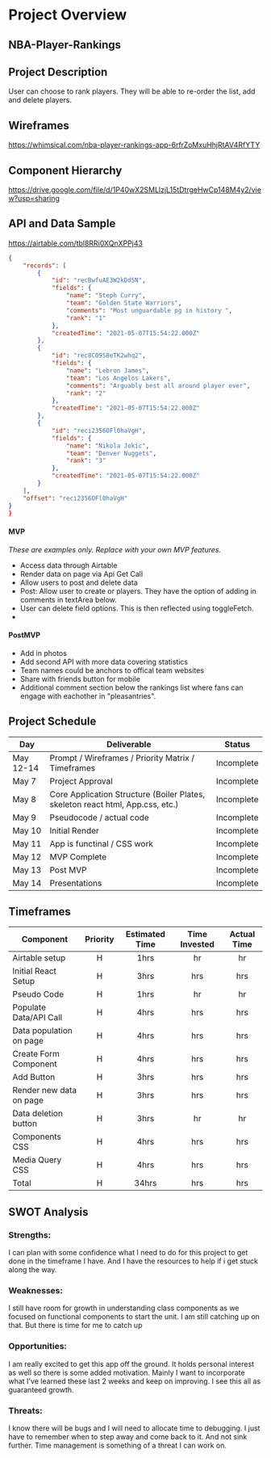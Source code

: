 # Project Overview

## NBA-Player-Rankings

## Project Description

User can choose to rank players. They will be able to re-order the list, add and delete players.

## Wireframes

https://whimsical.com/nba-player-rankings-app-6rfrZoMxuHhjRtAV4RfYTY

## Component Hierarchy

https://drive.google.com/file/d/1P40wX2SMLlzjL15tDtrgeHwCp148M4y2/view?usp=sharing

## API and Data Sample

https://airtable.com/tbl8RRi0XQnXPPj43

```json
{
    "records": [
        {
            "id": "recBwfuAE3W2kDd5N",
            "fields": {
                "name": "Steph Curry",
                "team": "Golden State Warriors",
                "comments": "Most unguardable pg in history ",
                "rank": "1"
            },
            "createdTime": "2021-05-07T15:54:22.000Z"
        },
        {
            "id": "rec8C09S8eTK2whq2",
            "fields": {
                "name": "Lebron James",
                "team": "Los Angelos Lakers",
                "comments": "Arguably best all around player ever",
                "rank": "2"
            },
            "createdTime": "2021-05-07T15:54:22.000Z"
        },
        {
            "id": "reci2356OFl0haVgH",
            "fields": {
                "name": "Nikola Jokic",
                "team": "Denver Nuggets",
                "rank": "3"
            },
            "createdTime": "2021-05-07T15:54:22.000Z"
        }
    ],
    "offset": "reci2356OFl0haVgH"
}
}
```



#### MVP 
*These are examples only. Replace with your own MVP features.*

- Access data through Airtable 
- Render data on page via Api Get Call 
- Allow users to post and delete data
- Post: Allow user to create or players. They have the option of adding in comments in textArea below.
- User can delete field options. This is then reflected using toggleFetch.
- 

#### PostMVP  

- Add in photos
- Add second API with more data covering statistics
- Team names could be anchors to offical team websites
- Share with friends button for mobile
- Additional comment section below the rankings list where fans can engage with eachother in "pleasantries".

## Project Schedule


|  Day | Deliverable | Status
|---|---| ---|
|May 12-14| Prompt / Wireframes / Priority Matrix / Timeframes | Incomplete
|May 7| Project Approval | Incomplete
|May 8| Core Application Structure (Boiler Plates, skeleton react html, App.css, etc.) | Incomplete
|May 9| Pseudocode / actual code | Incomplete
|May 10| Initial Render  | Incomplete
|May 11| App is functinal / CSS work | Incomplete
|May 12| MVP Complete | Incomplete
|May 13| Post MVP | Incomplete
|May 14| Presentations | Incomplete

## Timeframes


| Component                 | Priority | Estimated Time | Time Invested | Actual Time |
| ------------------------- | :------: | :------------: | :-----------: | :---------: |
| Airtable setup            |    H     |     1hrs       |      hr      |     hr     |
| Initial React Setup      |    H     |      3hrs      |     hrs      |    hrs     |
| Pseudo Code            |    H     |     1hrs       |      hr      |     hr     |
| Populate Data/API Call      |    H     |      4hrs      |     hrs      |    hrs     |
| Data population on page      |    H     |      4hrs      |     hrs      |    hrs     |
| Create Form Component       |    H     |      4hrs      |     hrs      |    hrs     |
| Add Button |    H     |      3hrs      |     hrs      |    hrs     |
| Render new data on page |    H     |      3hrs      |     hrs      |    hrs     |
| Data deletion button        |    H     |      3hrs      |      hr      |     hr     |
| Components CSS         |    H     |      4hrs      |     hrs      |    hrs     |
| Media Query CSS        |    H     |      4hrs      |     hrs      |    hrs     |
| Total                     |    H     |      34hrs     |     hrs      |    hrs    |

## SWOT Analysis

### Strengths:
I can plan with some confidence what I need to do for this project to get done in the timeframe I have. And I have the resources to help if i get stuck along the way.
### Weaknesses:
I still have room for growth in understanding class components as we focused on functional components to start the unit. I am still catching up on that. But there is time for me to catch up
### Opportunities:
I am really excited to get this app off the ground. It holds personal interest as well so there is some added motivation. Mainly I want to incorporate what I've learned these last 2 weeks and keep on improving. I see this all as guaranteed growth.
### Threats:
I know there will be bugs and I will need to allocate time to debugging. I just have to remember when to step away and come back to it. And not sink further. Time management is something of a threat I can work on.
